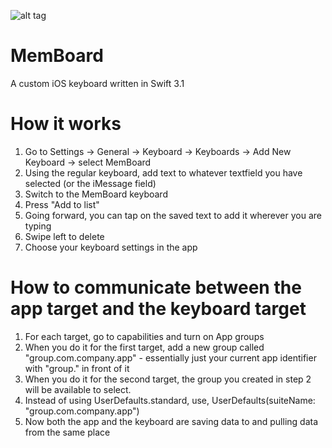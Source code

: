 ![alt tag](http://i.imgur.com/Zhas5V0.png)

# MemBoard

A custom iOS keyboard written in Swift 3.1

# How it works

1. Go to Settings -> General -> Keyboard -> Keyboards -> Add New Keyboard -> select MemBoard
2. Using the regular keyboard, add text to whatever textfield you have selected (or the iMessage field)
3. Switch to the MemBoard keyboard
4. Press "Add to list"
5. Going forward, you can tap on the saved text to add it wherever you are typing
6. Swipe left to delete
7. Choose your keyboard settings in the app

# How to communicate between the app target and the keyboard target

1. For each target, go to capabilities and turn on App groups
2. When you do it for the first target, add a new group called "group.com.company.app" - essentially just your current app identifier with "group." in front of it
3. When you do it for the second target, the group you created in step 2 will be available to select.
4. Instead of using UserDefaults.standard, use, UserDefaults(suiteName: "group.com.company.app")
5. Now both the app and the keyboard are saving data to and pulling data from the same place


